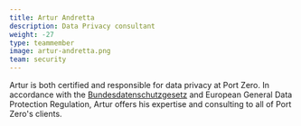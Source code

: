 ```yaml
---
title: Artur Andretta
description: Data Privacy consultant
weight: -27
type: teammember
image: artur-andretta.png
team: security
---
```


Artur is both certified and responsible for data privacy at Port Zero. In accordance with the [Bundesdatenschutzgesetz](https://en.wikipedia.org/wiki/Bundesdatenschutzgesetz) and European General Data Protection Regulation, Artur offers his expertise and consulting to all of Port Zero's clients. 
